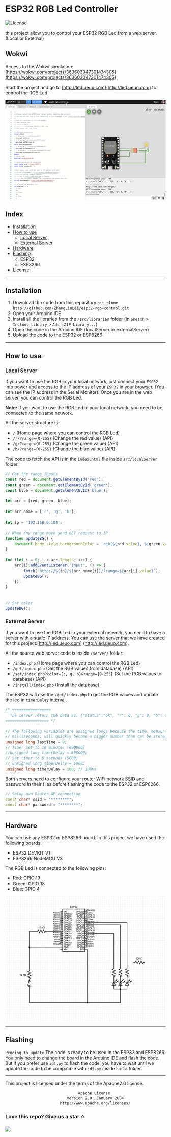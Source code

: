# ESP32 RGB Led Controller
![License](https://img.shields.io/badge/License-Apache2.0-blue.svg)

this project allow you to control your ESP32 RGB Led from a web server. (Local or External)

## Wokwi

Access to the Wokwi simulation: [https://wokwi.com/projects/363603047301474305](https://wokwi.com/projects/363603047301474305)

Start the project and go to [http://led.ueuo.com](http://led.ueuo.com) to control the RGB Led.

![Wokwi](./docs/wokwi.png)

## Index

* [Installation](#installation)
* [How to use](#how-to-use)
    - [Local Server](#local-server)
    - [External Server](#external-server)
* [Hardware](#hardware)
* [Flashing](#flashing)
  - ESP32
  - ESP8266
* [License](#license)

<hr>

## Installation

1. Download the code from this repository `git clone http://github.com/ZhengLinLei/esp32-rgb-control.git`
2. Open your Arduino IDE
3. Install all the libraries from the `/src/libraries` folder (In `Sketch` > `Include Library` > `Add .ZIP Library...`)
4. Open the code in the Arduino IDE (localServer or externalServer)
5. Upload the code to the ESP32 or ESP8266

<hr>

## How to use

### Local Server

If you want to use the RGB in your local network, just connect your `ESP32` into power and access to the IP address of your `ESP32` in your browser. (You can see the IP address in the Serial Monitor).
Once you are in the web server, you can control the RGB Led.


**Note:** If you want to use the RGB Led in your local network, you need to be connected to the same network.


All the server structure is:
* `/` (Home page where you can control the RGB Led)
* `/r/?range={0-255}` (Change the red value) {API}
* `/g/?range={0-255}` (Change the green value) {API}
* `/b/?range={0-255}` (Change the blue value) {API}

The code to fetch the API is in the `index.html` file inside `src/localServer` folder.
```javascript
// Get the range inputs
const red = document.getElementById('red');
const green = document.getElementById('green');
const blue = document.getElementById('blue');

let arr = [red, green, blue];

let arr_name = ['r', 'g', 'b'];

let ip = '192.168.0.104';

// When any range move send GET request to IP
function updateBG() {
    document.body.style.backgroundColor = `rgb(${red.value}, ${green.value}, ${blue.value})`;
}

for (let i = 0; i < arr.length; i++) {
    arr[i].addEventListener('input', () => {
        fetch(`http://${ip}/${arr_name[i]}/?range=${arr[i].value}`);
        updateBG();
    });
}


// Set color
updateBG();
```

### External Server

If you want to use the RGB Led in your external network, you need to have a server with a static IP address. You can use the server that we have created for this project:[http://led.ueuo.com] (http://led.ueuo.com).

All the source web server code is inside `/server/` folder:
* `/index.php` (Home page where you can control the RGB Led)
* `/get/index.php` (Get the RGB values from database) {API}
* `/set/index.php?color={r, g, b}&range={0-255}` (Set the RGB values to database) {API}
* `/install/index.php` (Install the database)

The ESP32 will use the `/get/index.php` to get the RGB values and update the led in `timerDelay` interval.
```cpp
/* =================
  The server return the data as: {"status":"ok", "r": 0, "g": 0, "b": 0}
=================== */

// The following variables are unsigned longs because the time, measured in
// milliseconds, will quickly become a bigger number than can be stored in an int.
unsigned long lastTime = 0;
// Timer set to 10 minutes (600000)
//unsigned long timerDelay = 600000;
// Set timer to 5 seconds (5000)
// unsigned long timerDelay = 5000;
unsigned long timerDelay = 100; // 100ms
```


Both servers need to configure your router WiFi network SSID and password in their files before flashing the code to the ESP32 or ESP8266.
```cpp
// Setup own Router AP connection
const char* ssid = "********";
const char* password = "********";
```

<hr>

## Hardware

You can use any ESP32 or ESP8266 board. In this project we have used the following boards:
* ESP32 DEVKIT V1
* ESP8266 NodeMCU V3

The RGB Led is connected to the following pins:
* Red: GPIO 19
* Green: GPIO 18
* Blue: GPIO 4

![ESP32 RGB Led](./docs/hardware.png)

<hr>


## Flashing

`Pending to update` The code is ready to be used in the ESP32 and ESP8266. You only need to change the board in the Arduino IDE and flash the code. But if you prefer use `idf.py` to flash the code, you have to wait until we update the code to be compatible with `idf.py` inside `build` folder.


<hr>

This project is licensed under the terms of the Apache2.0 license.
```
                                Apache License
                           Version 2.0, January 2004
                        http://www.apache.org/licenses/

```

### Love this repo? Give us a star ⭐

<a href="./">
  <img src="https://img.shields.io/badge/RGBController-Rate-blue">
</a>
